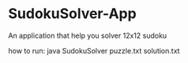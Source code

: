 # SudokuSolver-App
An application that help you solver 12x12 sudoku

how to run:
java SudokuSolver puzzle.txt solution.txt
